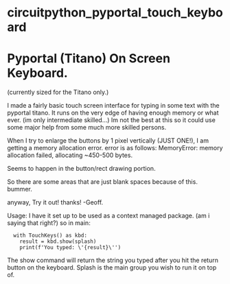 # circuitpython_pyportal_touch_keyboard 
# Pyportal (Titano) On Screen Keyboard.

(currently sized for the Titano only.)

I made a fairly basic touch screen interface for typing in some text with the pyportal titano. 
It runs on the very edge of having enough memory or what ever. (im only intermediate skilled...)
Im not the best at this so it could use some major help from some much more skilled persons.

When I try to enlarge the buttons by 1 pixel vertically (JUST ONE!), I am getting a memory allocation error.
error is as follows: 
    MemoryError: memory allocation failed, allocating ~450-500 bytes.
    
Seems to happen in the button/rect drawing portion.

So there are some areas that are just blank spaces because of this. bummer.

anyway, Try it out! 
thanks!
-Geoff.

Usage:
  I have it set up to be used as a context managed package. (am i saying that right?)
  so in main:
  
      with TouchKeys() as kbd:
        result = kbd.show(splash)
        print(f'You typed: \'{result}\'')
        
  The show command will return the string you typed after you hit the return button on the keyboard.
  Splash is the main group you wish to run it on top of.
 
